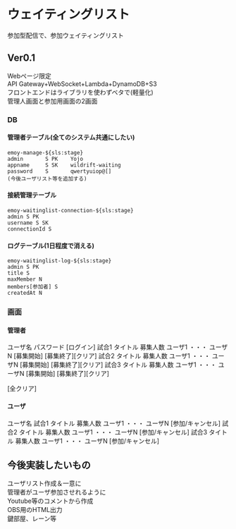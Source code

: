 # ウェイティングリスト  
参加型配信で、参加ウェイティングリスト


## Ver0.1  
Webページ限定  
API Gateway+WebSocket+Lambda+DynamoDB+S3  
フロントエンドはライブラリを使わずベタで(軽量化)  
管理人画面と参加用画面の2画面  
  
  
### DB      
#### 管理者テーブル(全てのシステム共通にしたい)  
```
emoy-manage-${sls:stage}  
admin       S PK    Yojo  
appname     S SK    wildrift-waiting  
password    S       qwertyuiop@[]  
(今後ユーザリスト等を追加する)
```
  
#### 接続管理テーブル  
```
emoy-waitinglist-connection-${sls:stage}  
admin S PK  
username S SK  
connectionId S    
```
  
#### ログテーブル(1日程度で消える)  
```
emoy-waitinglist-log-${sls:stage}  
admin S PK  
title S    
maxMember N  
members[参加者] S
createdAt N    
```

### 画面  
#### 管理者  
ユーザ名   パスワード    [ログイン]
試合1  タイトル  募集人数   ユーザ1 ・・・ ユーザN   [募集開始] [募集終了][クリア]
試合2  タイトル  募集人数   ユーザ1 ・・・ ユーザN   [募集開始] [募集終了][クリア]
試合3  タイトル  募集人数   ユーザ1 ・・・ ユーザN   [募集開始] [募集終了][クリア]

[全クリア]


#### ユーザ
ユーザ名
試合1  タイトル  募集人数   ユーザ1 ・・・ ユーザN   [参加/キャンセル]
試合2  タイトル  募集人数   ユーザ1 ・・・ ユーザN   [参加/キャンセル]
試合3  タイトル  募集人数   ユーザ1 ・・・ ユーザN   [参加/キャンセル]


  
## 今後実装したいもの  
ユーザリスト作成＆一意に  
管理者がユーザ参加させれるように  
Youtube等のコメントから作成  
OBS用のHTML出力  
鍵部屋、レーン等  
  

